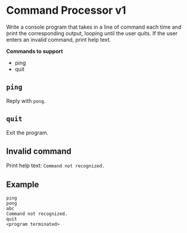 # Command Processor v1

Write a console program that takes in a line of command each time and print the corresponding output, looping until the user quits. If the user enters an invalid command, print help text.

**Commands to support**
- ping
- quit

## `ping`

Reply with `pong`.

## `quit`

Exit the program.

## Invalid command

Print help text: `Command not recognized.`

## Example

```
ping
pong
abc
Command not recognized.
quit
<program terminated>
```